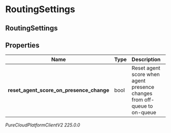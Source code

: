# RoutingSettings

## RoutingSettings

## Properties

|Name | Type | Description | Notes|
|------------ | ------------- | ------------- | -------------|
| **reset_agent_score_on_presence_change** | bool | Reset agent score when agent presence changes from off-queue to on-queue | [optional] |



_PureCloudPlatformClientV2 225.0.0_
